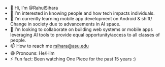 - 👋 Hi, I’m @RahulSihara
- 👀 I’m interested in knowing people and how tech impacts individuals. 
- 🌱 I’m currently learning mobile app development on Android & shift/ Change in society due to advancements in AI space. 
- 💞️ I’m looking to collaborate on building web systems or mobile apps leveraging AI tools to provide equal opportunity/access to all classes of people. 
- 📫 How to reach me rsihara@asu.edu
- 😄 Pronouns: He/Him
- ⚡ Fun fact: Been watching One Piece for the past 15 years :)

<!---
RahulSihara/RahulSihara is a ✨ special ✨ repository because its `README.md` (this file) appears on your GitHub profile.
You can click the Preview link to take a look at your changes.
--->
